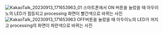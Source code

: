 ![KakaoTalk_20230913_171653963_01](https://github.com/kim04st/Creative_Engineering/assets/127822697/dfd4afde-1fc7-4ec3-b841-c44e035f4db4)
스마트폰에서 ON 버튼을 눌렀을 때 아두이노의 LED가 점등되고 processing 화면이 빨간색으로 바뀌는 사진
![KakaoTalk_20230913_171653963](https://github.com/kim04st/Creative_Engineering/assets/127822697/f9943c39-f522-457f-9cbe-55624eb042c8)
OFF버튼을 눌렀을 때 아두이노의 LED가 꺼지고 processing의 화면이 파란색으로 바뀌는 사진
